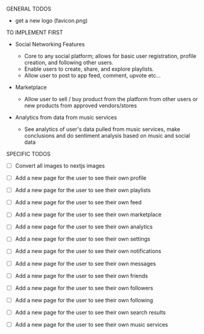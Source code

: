GENERAL TODOS
- get a new logo (favicon.png)

TO IMPLEMENT FIRST
- Social Networking Features
  - Core to any social platform; allows for basic user registration, profile creation, and following other users.
  - Enable users to create, share, and explore playlists.
  - Allow user to post to app feed, comment, upvote etc...
  
- Marketplace
  - Allow user to sell / buy product from the platform from other users or new products from approved vendors/stores

- Analytics from data from music services
  - See analytics of user's data pulled from music services, make conclusions and do sentiment analysis based on music and social data


SPECIFIC TODOS
 
- [ ] Convert all images to nextjs images


- [ ] Add a new page for the user to see their own profile
- [ ] Add a new page for the user to see their own playlists
- [ ] Add a new page for the user to see their own feed
- [ ] Add a new page for the user to see their own marketplace
- [ ] Add a new page for the user to see their own analytics
- [ ] Add a new page for the user to see their own settings
- [ ] Add a new page for the user to see their own notifications
- [ ] Add a new page for the user to see their own messages
- [ ] Add a new page for the user to see their own friends
- [ ] Add a new page for the user to see their own followers
- [ ] Add a new page for the user to see their own following
- [ ] Add a new page for the user to see their own search results
- [ ] Add a new page for the user to see their own music services
